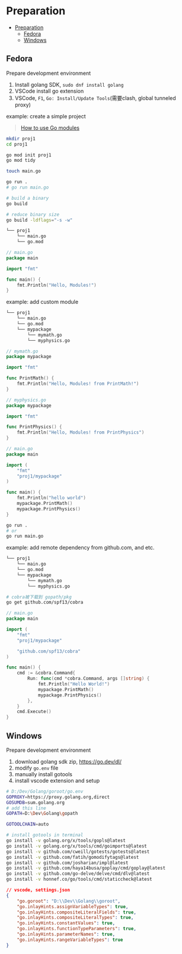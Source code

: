 # Preparation

- [Preparation](#preparation)
	- [Fedora](#fedora)
	- [Windows](#windows)

## Fedora

Prepare development environment
1. Install golang SDK, `sudo dnf install golang`
1. VSCode install go extension
1. VSCode, `F1`, `Go: Install/Update Tools`(需要clash, global tunneled proxy)

example: create a simple project
> [How to use Go modules](https://www.digitalocean.com/community/tutorials/how-to-use-go-modules)

```bash
mkdir proj1
cd proj1

go mod init proj1
go mod tidy

touch main.go

go run .
# go run main.go

# build a binary 
go build

# reduce binary size
go build -ldflags="-s -w"
```

```bash
└── proj1
    └── main.go
    └── go.mod
```

```go
// main.go
package main

import "fmt"

func main() {
	fmt.Println("Hello, Modules!")
}
```

example: add custom module

```bash
└── proj1
    └── main.go
    └── go.mod
    └── mypackage
        └── mymath.go
        └── myphysics.go
```

```go
// mymath.go
package mypackage

import "fmt"

func PrintMath() {
	fmt.Println("Hello, Modules! from PrintMath!")
}
```

```go
// myphysics.go
package mypackage

import "fmt"

func PrintPhysics() {
	fmt.Println("Hello, Modules! from PrintPhysics")
}
```

```go
// main.go
package main

import (
	"fmt"
	"proj1/mypackage"
)

func main() {
	fmt.Println("hello world")
	mypackage.PrintMath()
	mypackage.PrintPhysics()
}
```

```bash
go run .
# or
go run main.go
```

example: add remote dependency from github.com, and etc.

```bash
└── proj1
    └── main.go
    └── go.mod
    └── mypackage
        └── mymath.go
        └── myphysics.go
```

```bash
# cobra被下载到 gopath/pkg
go get github.com/spf13/cobra
```

```go
// main.go
package main

import (
	"fmt"
	"proj1/mypackage"

	"github.com/spf13/cobra"
)

func main() {
	cmd := &cobra.Command{
		Run: func(cmd *cobra.Command, args []string) {
			fmt.Println("Hello World!")
			mypackage.PrintMath()
			mypackage.PrintPhysics()
		},
	}
	cmd.Execute()
}
```

## Windows

Prepare development environment
1. download golang sdk zip, <https://go.dev/dl/>
2. modify `go.env` file
3. manually install gotools
4. install vscode extension and setup


```bash
# D:/Dev/Golang/goroot/go.env
GOPROXY=https://proxy.golang.org,direct
GOSUMDB=sum.golang.org
# add this line
GOPATH=D:\Dev\Golang\gopath

GOTOOLCHAIN=auto
```

```bash
# install gotools in terminal
go install -v golang.org/x/tools/gopls@latest
go install -v golang.org/x/tools/cmd/goimports@latest
go install -v github.com/cweill/gotests/gotests@latest
go install -v github.com/fatih/gomodifytags@latest
go install -v github.com/josharian/impl@latest
go install -v github.com/haya14busa/goplay/cmd/goplay@latest
go install -v github.com/go-delve/delve/cmd/dlv@latest
go install -v honnef.co/go/tools/cmd/staticcheck@latest
```

```json
// vscode, settings.json
{
	"go.goroot": "D:\\Dev\\Golang\\goroot",
    "go.inlayHints.assignVariableTypes": true,
    "go.inlayHints.compositeLiteralFields": true,
    "go.inlayHints.compositeLiteralTypes": true,
    "go.inlayHints.constantValues": true,
    "go.inlayHints.functionTypeParameters": true,
    "go.inlayHints.parameterNames": true,
    "go.inlayHints.rangeVariableTypes": true
}
```